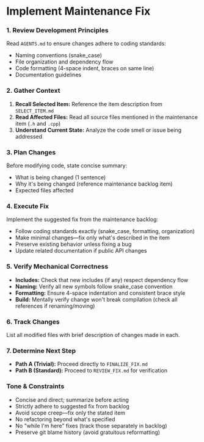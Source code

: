 # Implement Maintenance Fix

### 1. Review Development Principles

Read `AGENTS.md` to ensure changes adhere to coding standards:
-   Naming conventions (snake_case)
-   File organization and dependency flow
-   Code formatting (4-space indent, braces on same line)
-   Documentation guidelines

### 2. Gather Context

1.  **Recall Selected Item:** Reference the item description from `SELECT_ITEM.md`
2.  **Read Affected Files:** Read all source files mentioned in the maintenance item (`.h` and `.cpp`)
3.  **Understand Current State:** Analyze the code smell or issue being addressed

### 3. Plan Changes

Before modifying code, state concise summary:
-   What is being changed (1 sentence)
-   Why it's being changed (reference maintenance backlog item)
-   Expected files affected

### 4. Execute Fix

Implement the suggested fix from the maintenance backlog:
-   Follow coding standards exactly (snake_case, formatting, organization)
-   Make minimal changes—fix only what's described in the item
-   Preserve existing behavior unless fixing a bug
-   Update related documentation if public API changes

### 5. Verify Mechanical Correctness

-   **Includes:** Check that new includes (if any) respect dependency flow
-   **Naming:** Verify all new symbols follow snake_case convention
-   **Formatting:** Ensure 4-space indentation and consistent brace style
-   **Build:** Mentally verify change won't break compilation (check all references if renaming/moving)

### 6. Track Changes

List all modified files with brief description of changes made in each.

### 7. Determine Next Step

-   **Path A (Trivial):** Proceed directly to `FINALIZE_FIX.md`
-   **Path B (Standard):** Proceed to `REVIEW_FIX.md` for verification

### Tone & Constraints

-   Concise and direct; summarize before acting
-   Strictly adhere to suggested fix from backlog
-   Avoid scope creep—fix only the stated item
-   No refactoring beyond what's specified
-   No "while I'm here" fixes (track those separately in backlog)
-   Preserve git blame history (avoid gratuitous reformatting)
